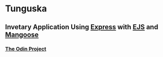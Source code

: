 # Tunguska
## Invetary Application Using [Express](https://expressjs.com/) with [EJS](https://ejs.co/) and [Mangoose](https://mongoosejs.com/)
### [The Odin Project](https://www.theodinproject.com/lessons/nodejs-inventory-application)
